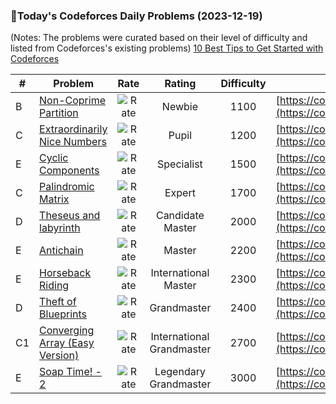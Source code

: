 ### 🌟Today's Codeforces Daily Problems (2023-12-19)
(Notes: The problems were curated based on their level of difficulty and listed from Codeforces's existing problems)
[10 Best Tips to Get Started with Codeforces](https://github.com/ika9810/Codeforces-Daily-Problems/blob/main/10%20Best%20Tips%20to%20Get%20Started%20with%20Codeforces.md)

| # | Problem | Rate| Rating | Difficulty | Contest |
|---| ----- | :--------: | :----------: | :----------: | ---------- |
|B|[Non-Coprime Partition](https://codeforces.com/contest/1038/problem/B)|![Rate](https://img.shields.io/badge/Newbie-1100-lightgrey)|Newbie|1100|[https://codeforces.com/contest/1038](https://codeforces.com/contest/1038)|
|C|[Extraordinarily Nice Numbers](https://codeforces.com/contest/72/problem/C)|![Rate](https://img.shields.io/badge/Pupil-1200-brightgreen)|Pupil|1200|[https://codeforces.com/contest/72](https://codeforces.com/contest/72)|
|E|[Cyclic Components](https://codeforces.com/contest/977/problem/E)|![Rate](https://img.shields.io/badge/Specialist-1500-9cf)|Specialist|1500|[https://codeforces.com/contest/977](https://codeforces.com/contest/977)|
|C|[Palindromic Matrix](https://codeforces.com/contest/1118/problem/C)|![Rate](https://img.shields.io/badge/Expert-1700-blue)|Expert|1700|[https://codeforces.com/contest/1118](https://codeforces.com/contest/1118)|
|D|[Theseus and labyrinth](https://codeforces.com/contest/676/problem/D)|![Rate](https://img.shields.io/badge/Candidate%20Master-2000-blueviolet)|Candidate Master|2000|[https://codeforces.com/contest/676](https://codeforces.com/contest/676)|
|E|[Antichain](https://codeforces.com/contest/353/problem/E)|![Rate](https://img.shields.io/badge/Master-2200-orange)|Master|2200|[https://codeforces.com/contest/353](https://codeforces.com/contest/353)|
|E|[Horseback Riding](https://codeforces.com/contest/1090/problem/E)|![Rate](https://img.shields.io/badge/International%20Master-2300-orange)|International Master|2300|[https://codeforces.com/contest/1090](https://codeforces.com/contest/1090)|
|D|[Theft of Blueprints](https://codeforces.com/contest/332/problem/D)|![Rate](https://img.shields.io/badge/Grandmaster-2400-red)|Grandmaster|2400|[https://codeforces.com/contest/332](https://codeforces.com/contest/332)|
|C1|[Converging Array (Easy Version)](https://codeforces.com/contest/1540/problem/C1)|![Rate](https://img.shields.io/badge/International%20Grandmaster-2700-red)|International Grandmaster|2700|[https://codeforces.com/contest/1540](https://codeforces.com/contest/1540)|
|E|[Soap Time! - 2](https://codeforces.com/contest/185/problem/E)|![Rate](https://img.shields.io/badge/Legendary%20Grandmaster-3000-red)|Legendary Grandmaster|3000|[https://codeforces.com/contest/185](https://codeforces.com/contest/185)|
